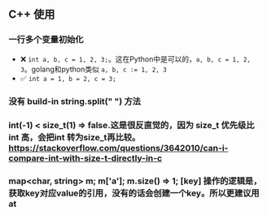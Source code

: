 ## C++ 使用
### 一行多个变量初始化
* ❌ `int a, b, c = 1, 2, 3;`。这在Python中是可以的，`a, b, c = 1, 2, 3`。golang和python类似 `a, b, c := 1, 2, 3`
* ✅ `int a = 1, b = 2, c = 3;`

### 没有 build-in string.split(" ") 方法

### int(-1) < size_t(1) => false.这是很反直觉的，因为 size_t 优先级比 int 高，会把int 转为size_t再比较。https://stackoverflow.com/questions/3642010/can-i-compare-int-with-size-t-directly-in-c

### map<char, string> m; m['a']; m.size() => 1; [key] 操作的逻辑是，获取key对应value的引用，没有的话会创建一个key。所以更建议用at